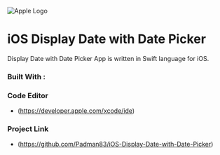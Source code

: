 ![Apple Logo](https://user-images.githubusercontent.com/45048950/73131198-bca1e580-4041-11ea-8f8d-ebfd844f0e64.png) 

# iOS Display Date with Date Picker
Display Date with Date Picker App is written in Swift language for iOS.



### Built With :

### Code Editor

* (https://developer.apple.com/xcode/ide)

### Project Link

* (https://github.com/Padman83/iOS-Display-Date-with-Date-Picker)
